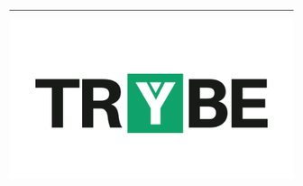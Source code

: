 <hr>
<p align="center">
<img src="https://github.com/PeryclesReis/PeryclesReis/blob/master/trybeFig.png">
</p>
</hr>
